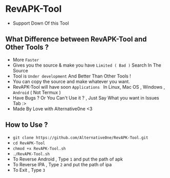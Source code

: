 # RevAPK-Tool
* Support Down Of this Tool 
## What Difference between RevAPK-Tool and Other Tools ? 

* More `Faster`
* Gives you the source & make you have `Limited ( Bad )` Search In The Source
* Tool is `Under development` And Better Than Other Tools !
* You can copy the source and make whatever you want.
* RevAPK-Tool will have soon `Applications ` In Linux, Mac OS , Windows , `Android` ( Not Termux )
* Have Bugs ? Or You Can't Use it ? , Just Say What you want in Issues Tab :>
* Made By Love with Alternative0ne <3
  
## How to Use ? 

* `git clone https://github.com/Alternative0ne/RevAPK-Tool.git`
* `cd RevAPK-Tool`
* `chmod +x RevAPK-Tool.sh`
* `./RevAPK-Tool.sh`
* To Reverse Android , Type `1` and put the path of apk
* To Reverse IPA , Type `2` and put the path of ipa
* To Exit , Type `3`
